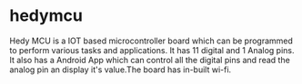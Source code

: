 # hedymcu
Hedy MCU is a IOT based microcontroller board which can be programmed to perform various tasks and applications.  It has 11 digital and 1 Analog pins. It also has a Android App which can control all the digital pins and read the analog pin an display it's value.The board has in-built wi-fi.
